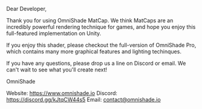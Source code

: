 Dear Developer,

Thank you for using OmniShade MatCap.
We think MatCaps are an incredibly powerful rendering technique for games, 
and hope you enjoy this full-featured implementation on Unity.

If you enjoy this shader, please checkout the full-version of OmniShade Pro,
which contains many more graphical features and lighting techinques.

If you have any questions, please drop us a line on Discord or email.
We can't wait to see what you'll create next!

OmniShade

Website: https://www.omnishade.io
Discord: https://discord.gg/kJtqCW44s5
Email: contact@omnishade.io